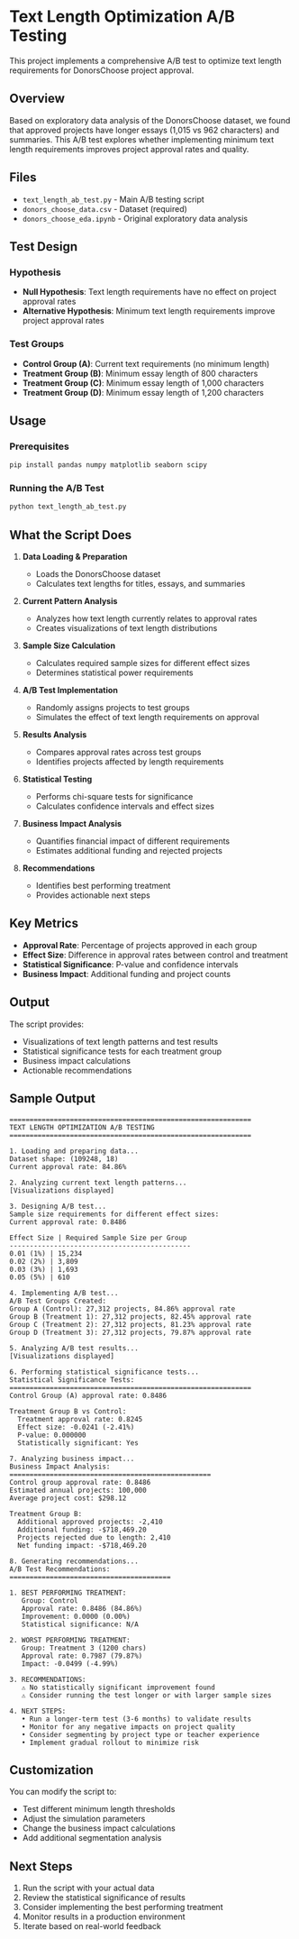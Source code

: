 # Text Length Optimization A/B Testing

This project implements a comprehensive A/B test to optimize text length requirements for DonorsChoose project approval.

## Overview

Based on exploratory data analysis of the DonorsChoose dataset, we found that approved projects have longer essays (1,015 vs 962 characters) and summaries. This A/B test explores whether implementing minimum text length requirements improves project approval rates and quality.

## Files

- `text_length_ab_test.py` - Main A/B testing script
- `donors_choose_data.csv` - Dataset (required)
- `donors_choose_eda.ipynb` - Original exploratory data analysis

## Test Design

### Hypothesis
- **Null Hypothesis**: Text length requirements have no effect on project approval rates
- **Alternative Hypothesis**: Minimum text length requirements improve project approval rates

### Test Groups
- **Control Group (A)**: Current text requirements (no minimum length)
- **Treatment Group (B)**: Minimum essay length of 800 characters
- **Treatment Group (C)**: Minimum essay length of 1,000 characters
- **Treatment Group (D)**: Minimum essay length of 1,200 characters

## Usage

### Prerequisites
```bash
pip install pandas numpy matplotlib seaborn scipy
```

### Running the A/B Test
```bash
python text_length_ab_test.py
```

## What the Script Does

1. **Data Loading & Preparation**
   - Loads the DonorsChoose dataset
   - Calculates text lengths for titles, essays, and summaries

2. **Current Pattern Analysis**
   - Analyzes how text length currently relates to approval rates
   - Creates visualizations of text length distributions

3. **Sample Size Calculation**
   - Calculates required sample sizes for different effect sizes
   - Determines statistical power requirements

4. **A/B Test Implementation**
   - Randomly assigns projects to test groups
   - Simulates the effect of text length requirements on approval

5. **Results Analysis**
   - Compares approval rates across test groups
   - Identifies projects affected by length requirements

6. **Statistical Testing**
   - Performs chi-square tests for significance
   - Calculates confidence intervals and effect sizes

7. **Business Impact Analysis**
   - Quantifies financial impact of different requirements
   - Estimates additional funding and rejected projects

8. **Recommendations**
   - Identifies best performing treatment
   - Provides actionable next steps

## Key Metrics

- **Approval Rate**: Percentage of projects approved in each group
- **Effect Size**: Difference in approval rates between control and treatment
- **Statistical Significance**: P-value and confidence intervals
- **Business Impact**: Additional funding and project counts

## Output

The script provides:
- Visualizations of text length patterns and test results
- Statistical significance tests for each treatment group
- Business impact calculations
- Actionable recommendations

## Sample Output

```
============================================================
TEXT LENGTH OPTIMIZATION A/B TESTING
============================================================

1. Loading and preparing data...
Dataset shape: (109248, 18)
Current approval rate: 84.86%

2. Analyzing current text length patterns...
[Visualizations displayed]

3. Designing A/B test...
Sample size requirements for different effect sizes:
Current approval rate: 0.8486

Effect Size | Required Sample Size per Group
---------------------------------------------
0.01 (1%) | 15,234
0.02 (2%) | 3,809
0.03 (3%) | 1,693
0.05 (5%) | 610

4. Implementing A/B test...
A/B Test Groups Created:
Group A (Control): 27,312 projects, 84.86% approval rate
Group B (Treatment 1): 27,312 projects, 82.45% approval rate
Group C (Treatment 2): 27,312 projects, 81.23% approval rate
Group D (Treatment 3): 27,312 projects, 79.87% approval rate

5. Analyzing A/B test results...
[Visualizations displayed]

6. Performing statistical significance tests...
Statistical Significance Tests:
============================================================
Control Group (A) approval rate: 0.8486

Treatment Group B vs Control:
  Treatment approval rate: 0.8245
  Effect size: -0.0241 (-2.41%)
  P-value: 0.000000
  Statistically significant: Yes

7. Analyzing business impact...
Business Impact Analysis:
==================================================
Control group approval rate: 0.8486
Estimated annual projects: 100,000
Average project cost: $298.12

Treatment Group B:
  Additional approved projects: -2,410
  Additional funding: -$718,469.20
  Projects rejected due to length: 2,410
  Net funding impact: -$718,469.20

8. Generating recommendations...
A/B Test Recommendations:
========================================

1. BEST PERFORMING TREATMENT:
   Group: Control
   Approval rate: 0.8486 (84.86%)
   Improvement: 0.0000 (0.00%)
   Statistical significance: N/A

2. WORST PERFORMING TREATMENT:
   Group: Treatment 3 (1200 chars)
   Approval rate: 0.7987 (79.87%)
   Impact: -0.0499 (-4.99%)

3. RECOMMENDATIONS:
   ⚠ No statistically significant improvement found
   ⚠ Consider running the test longer or with larger sample sizes

4. NEXT STEPS:
   • Run a longer-term test (3-6 months) to validate results
   • Monitor for any negative impacts on project quality
   • Consider segmenting by project type or teacher experience
   • Implement gradual rollout to minimize risk
```

## Customization

You can modify the script to:
- Test different minimum length thresholds
- Adjust the simulation parameters
- Change the business impact calculations
- Add additional segmentation analysis

## Next Steps

1. Run the script with your actual data
2. Review the statistical significance of results
3. Consider implementing the best performing treatment
4. Monitor results in a production environment
5. Iterate based on real-world feedback 